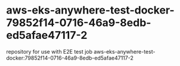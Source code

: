 # aws-eks-anywhere-test-docker-79852f14-0716-46a9-8edb-ed5afae47117-2
repository for use with E2E test job aws-eks-anywhere-test-docker:79852f14-0716-46a9-8edb-ed5afae47117-2
